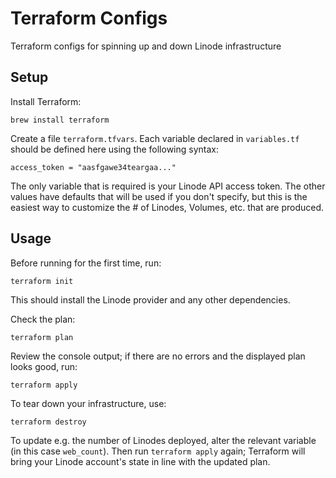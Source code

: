 # Terraform Configs

Terraform configs for spinning up and down Linode infrastructure

## Setup

Install Terraform:

`brew install terraform`

Create a file `terraform.tfvars`. Each variable declared in `variables.tf` should be defined here using the following syntax:

`access_token = "aasfgawe34teargaa..."`

The only variable that is required is your Linode API access token. The other values have defaults that will be used if you don't
specify, but this is the easiest way to customize the # of Linodes, Volumes, etc. that are produced.

## Usage

Before running for the first time, run:

`terraform init`

This should install the Linode provider and any other dependencies.

Check the plan:

`terraform plan`

Review the console output; if there are no errors and the displayed plan looks good, run:

`terraform apply`

To tear down your infrastructure, use:

`terraform destroy`

To update e.g. the number of Linodes deployed, alter the relevant variable (in this case `web_count`). Then run
`terraform apply` again; Terraform will bring your Linode account's state in line with the updated plan.
